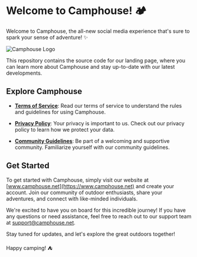 # Welcome to Camphouse! 🏕️

Welcome to Camphouse, the all-new social media experience that's sure to spark your sense of adventure! ✨

![Camphouse Logo](https://cdn.discordapp.com/attachments/742574117735235644/1152551291789246594/camphouse-wt.png) <!-- Replace with your actual logo image URL -->

This repository contains the source code for our landing page, where you can learn more about Camphouse and stay up-to-date with our latest developments.

## Explore Camphouse

- **[Terms of Service](https://www.camphouse.net/terms)**: Read our terms of service to understand the rules and guidelines for using Camphouse.

- **[Privacy Policy](https://www.camphouse.net/privacy)**: Your privacy is important to us. Check out our privacy policy to learn how we protect your data.

- **[Community Guidelines](https://www.camphouse.net/community)**: Be part of a welcoming and supportive community. Familiarize yourself with our community guidelines.

## Get Started

To get started with Camphouse, simply visit our website at [www.camphouse.net](https://www.camphouse.net) and create your account. Join our community of outdoor enthusiasts, share your adventures, and connect with like-minded individuals.

We're excited to have you on board for this incredible journey! If you have any questions or need assistance, feel free to reach out to our support team at [support@camphouse.net](mailto:support@camphouse.net).

Stay tuned for updates, and let's explore the great outdoors together!

Happy camping! ⛺
